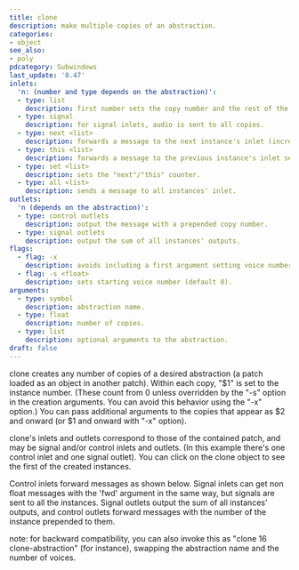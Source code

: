 ```yaml
---
title: clone
description: make multiple copies of an abstraction.
categories:
- object
see_also: 
- poly
pdcategory: Subwindows
last_update: '0.47'
inlets:
  'n: (number and type depends on the abstraction)':
  - type: list
    description: first number sets the copy number and the rest of the list is sent to that instance's inlet.
  - type: signal
    description: for signal inlets, audio is sent to all copies.
  - type: next <list>
    description: forwards a message to the next instance's inlet (incrementing and repeating circularly).
  - type: this <list>
    description: forwards a message to the previous instance's inlet sent to by "this" or "next".
  - type: set <list>
    description: sets the "next"/"this" counter.
  - type: all <list>
    description: sends a message to all instances' inlet.
outlets:
  'n (depends on the abstraction)':
  - type: control outlets
    description: output the message with a prepended copy number.
  - type: signal outlets
    description: output the sum of all instances' outputs.
flags:
  - flag: -x
    description: avoids including a first argument setting voice number.
  - flag: -s <float>
    description: sets starting voice number (default 0).	
arguments:
  - type: symbol
    description: abstraction name.
  - type: float
    description: number of copies.
  - type: list
    description: optional arguments to the abstraction.
draft: false
---
```

clone creates any number of copies of a desired abstraction (a patch loaded as an object in another patch). Within each copy, "$1" is set to the instance number. (These count from 0 unless overridden by the "-s" option in the creation arguments. You can avoid this behavior using the "-x" option.) You can pass additional arguments to the copies that appear as $2 and onward (or $1 and onward with "-x" option).

clone's inlets and outlets correspond to those of the contained patch, and may be signal and/or control inlets and outlets. (In this example there's one control inlet and one signal outlet). You can click on the clone object to see the first of the created instances.

Control inlets forward messages as shown below. Signal inlets can get non float messages with the 'fwd' argument in the same way, but signals are sent to all the instances. Signal outlets output the sum of all instances' outputs, and control outlets forward messages with the number of the instance prepended to them.

note: for backward compatibility, you can also invoke this as "clone 16 clone-abstraction" (for instance), swapping the abstraction name and the number of voices.
